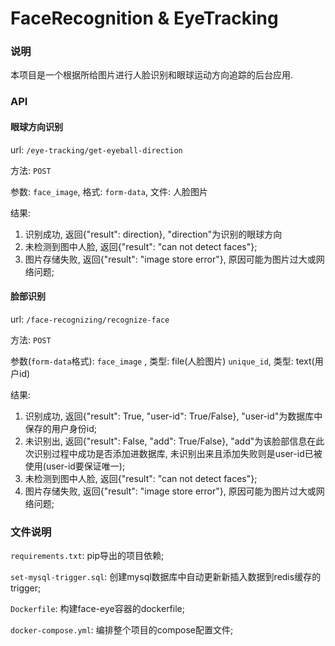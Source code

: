 # FaceRecognition & EyeTracking

### 说明
本项目是一个根据所给图片进行人脸识别和眼球运动方向追踪的后台应用.

### API
#### 眼球方向识别
url: `/eye-tracking/get-eyeball-direction`

方法: `POST`

参数: 
	`face_image`, 格式: `form-data`, 文件: 人脸图片

结果:
1. 识别成功, 返回{"result": direction}, "direction"为识别的眼球方向
2. 未检测到图中人脸, 返回{"result": "can not detect faces"};
3. 图片存储失败, 返回{"result": "image store error"}, 原因可能为图片过大或网络问题;

#### 脸部识别
url: `/face-recognizing/recognize-face`

方法: `POST`

参数(`form-data`格式): 
	 `face_image` , 类型: file(人脸图片)
	 `unique_id`,  类型: text(用户id)

结果:
1. 识别成功, 返回{"result": True, "user-id": True/False}, "user-id"为数据库中保存的用户身份id;
2. 未识别出, 返回{"result": False, "add": True/False}, "add"为该脸部信息在此次识别过程中成功是否添加进数据库, 未识别出来且添加失败则是user-id已被使用(user-id要保证唯一);
3. 未检测到图中人脸, 返回{"result": "can not detect faces"};
4. 图片存储失败, 返回{"result": "image store error"}, 原因可能为图片过大或网络问题;

### 文件说明
`requirements.txt`: pip导出的项目依赖;

`set-mysql-trigger.sql`: 创建mysql数据库中自动更新新插入数据到redis缓存的trigger;

`Dockerfile`: 构建face-eye容器的dockerfile;

`docker-compose.yml`: 编排整个项目的compose配置文件;